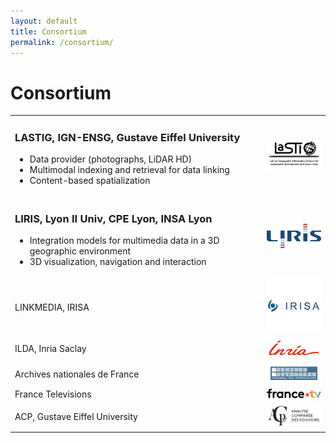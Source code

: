 ```yaml
---
layout: default
title: Consortium
permalink: /consortium/
---
```

# Consortium

<table>
    	<tr>
    	<td><p>
		<h3>LASTIG, IGN-ENSG, Gustave Eiffel University</h3>
		<ul>
			<li> Data provider (photographs, LiDAR HD) </li>
			<li> Multimodal indexing and retrieval for data linking</li>
			<li> Content-based spatialization</li>
		</ul>
	</p></td>
	<td width="20%"><img src="/images/logo_LASTIG.png" width="100%" alt="LASTIG logo"></td>
    	</tr>
	<tr>
    	<td><p>
		<h3>LIRIS, Lyon II Univ, CPE Lyon, INSA Lyon</h3>
		<ul>
			<li>Integration models for multimedia data in a 3D geographic environment</li>
			<li>3D visualization, navigation and interaction</li>
		</ul>
	</p></td>
	<td width="20%"><img src="/images/logo_LIRIS.png" width="100%" alt="LIRIS logo"></td>
    	</tr>
	<tr>
    	<td>LINKMEDIA, IRISA</td>
	<td width="20%"><img src="/images/logo_IRISA.png" width="100%" alt="IRISA logo"></td>
    	</tr>
	<tr>
    	<td>ILDA, Inria Saclay</td>
	<td width="20%"><img src="/images/logo_Inria.png" width="100%" alt="Inria logo"></td>
    	</tr>
    	<td>Archives nationales de France</td>
	<td width="20%"><img src="/images/logo_AnF.gif" width="100%" alt="AnF logo"></td>
    	</tr>
	<tr>
    	<td>France Televisions</td>
	<td width="20%"><img src="/images/logo_FTV.png" width="100%" alt="France.tv logo"></td>
    	</tr>
	<tr>
    	<td>ACP, Gustave Eiffel University</td>
	<td width="20%"><img src="/images/logo_ACP.png" width="100%" alt="ACP logo"></td>
    	</tr>
</table>
